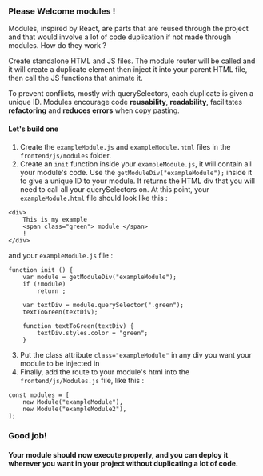 ### Please Welcome modules !
Modules, inspired by React, are parts that are reused through the project and that would involve a lot of code duplication if not made through modules. How do they work ? 

Create standalone HTML and JS files. The module router will be called and it will create a duplicate element then inject it into your parent HTML file, then call the JS functions that animate it.

To prevent conflicts, mostly with querySelectors, each duplicate is given a unique ID.
Modules encourage code **reusability**, **readability**, facilitates **refactoring** and **reduces errors** when copy pasting.

#### Let's build one 

1. Create the `exampleModule.js` and `exampleModule.html` files in the `frontend/js/modules` folder. 
2. Create an `init` function inside your `exampleModule.js`, it will contain all your module's code.  Use the `getModuleDiv("exampleModule");` inside it to give a unique ID to your module. It returns the HTML div that you will need to call all your querySelectors on.
At this point, your `exampleModule.html` file should look like this : 
```
<div>
	This is my example
	<span class="green"> module </span>
	!
</div>
```
and your `exampleModule.js` file :
```
function init () {
	var module = getModuleDiv("exampleModule");
	if (!module)
		return ;

	var textDiv = module.querySelector(".green");
	textToGreen(textDiv);

	function textToGreen(textDiv) {
		textDiv.styles.color = "green";
	}
```
3. Put the class attribute `class="exampleModule"` in any div you want your module to be injected in
4. Finally, add the route to your module's html into the `frontend/js/Modules.js` file, like this :
```
const modules = [
	new Module("exampleModule"),
	new Module("exampleModule2"),
];
```
### Good job!

#### Your module should now execute properly, and you can deploy it wherever you want in your project without duplicating a lot of code. 
